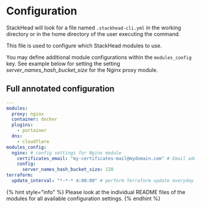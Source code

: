 # Configuration

StackHead will look for a file named `.stackhead-cli.yml` in the working directory or in the home directory of the user executing the command.

This file is used to configure which StackHead modules to use.

You may define additional module configurations within the `modules_config` key.
See example below for setting the setting _server_names_hash_bucket_size_ for the Nginx proxy module.

## Full annotated configuration

```yaml
---
modules:
  proxy: nginx
  container: docker
  plugins:
    - portainer
  dns:
    - cloudflare
modules_config:
  nginx: # config settings for Nginx module
    certificates_email: "my-certificates-mail@mydomain.com" # Email address used for creating SSL certificates. Will receive notice when they expire.
    config:
      server_names_hash_bucket_size: 128
terraform:
  update_interval: "*-*-* 4:00:00" # perform Terraform update everyday at 4am, see Unix timer "OnCalendar" setting
```

{% hint style="info" %}
Please look at the individual README files of the modules for all available configuration settings.
{% endhint %}

